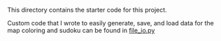 This directory contains the starter code for this project.

Custom code that I wrote to easily generate, save, and load data for the map coloring and sudoku can be found in [file_io.py](https://github.com/lar9482/CS-4253_Project2/blob/master/utils/file_io.py)
